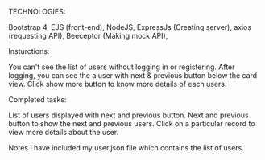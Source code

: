TECHNOLOGIES:

Bootstrap 4,
EJS (front-end),
NodeJS,
ExpressJs (Creating server),
axios (requesting API),
Beeceptor (Making mock API),

Insturctions:

You can't see the list of users without logging in or registering.
After logging, you can see the a user with next & previous button below the card view.
Click show more button to know more details of each users.

Completed tasks:

List of users displayed with next and previous button.
Next and previous button to show the next and previous users.
Click on a particular record to view more details about the user.

Notes
I have included my user.json file which contains the list of users.


                             
                             

